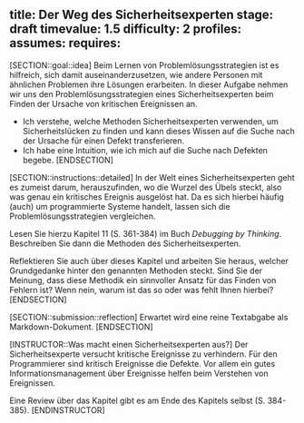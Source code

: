 title: Der Weg des Sicherheitsexperten
stage: draft
timevalue: 1.5
difficulty: 2
profiles:
assumes:
requires:
---
[SECTION::goal::idea]
    Beim Lernen von Problemlösungsstrategien ist es hilfreich, sich damit auseinanderzusetzen, 
    wie andere Personen mit ähnlichen Problemen ihre Lösungen erarbeiten.
    In dieser Aufgabe nehmen wir uns den Problemlösungsstrategien eines Sicherheitsexperten beim 
    Finden der Ursache von kritischen Ereignissen an.

- Ich verstehe, welche Methoden Sicherheitsexperten verwenden, um Sicherheitslücken zu finden und
  kann dieses Wissen auf die Suche nach der Ursache für einen Defekt transferieren.
- Ich habe eine Intuition, wie ich mich auf die Suche nach Defekten begebe.
[ENDSECTION]

[SECTION::instructions::detailed]
In der Welt eines Sicherheitsexperten geht es zumeist darum, herauszufinden, wo die Wurzel des 
Übels steckt, also was genau ein kritisches Ereignis ausgelöst hat.
Da es sich hierbei häufig (auch) um programmierte Systeme handelt, lassen sich die 
Problemlösungsstrategien vergleichen.

Lesen Sie hierzu Kapitel 11 (S. 361-384) im Buch _Debugging by Thinking_. 
Beschreiben Sie dann die Methoden des Sicherheitsexperten.

Reflektieren Sie auch über dieses Kapitel und arbeiten Sie heraus, welcher Grundgedanke hinter den
genannten Methoden steckt.
Sind Sie der Meinung, dass diese Methodik ein sinnvoller Ansatz für das Finden von Fehlern ist?
Wenn nein, warum ist das so oder was fehlt Ihnen hierbei?
[ENDSECTION]

[SECTION::submission::reflection]
Erwartet wird eine reine Textabgabe als Markdown-Dokument.
[ENDSECTION]
    
[INSTRUCTOR::Was macht einen Sicherheitsexperten aus?]
Der Sicherheitsexperte versucht kritische Ereignisse zu verhindern.
Für den Programmierer sind kritisch Ereignisse die Defekte.
Vor allem ein gutes Informationsmanagement über Ereignisse helfen beim Verstehen von Ereignissen.

Eine Review über das Kapitel gibt es am Ende des Kapitels selbst (S. 384-385).
[ENDINSTRUCTOR]